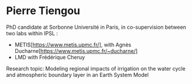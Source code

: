 # Pierre Tiengou
PhD candidate at Sorbonne Université in Paris, in co-supervision between two labs within IPSL :

* METIS[https://www.metis.upmc.fr/], with Agnès Ducharne[https://www.metis.upmc.fr/~ducharne/]
* LMD with Frédérique Cheruy

Research topic: Modeling regional impacts of irrigation on the water cycle and atmospheric boundary layer in an Earth System Model

